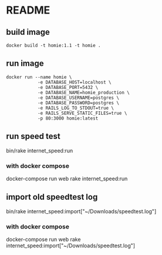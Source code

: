 # README

## build image

```
docker build -t homie:1.1 -t homie .
```

## run image 

```
docker run --name homie \
            -e DATABASE_HOST=localhost \
            -e DATABASE_PORT=5432 \
            -e DATABASE_NAME=homie_production \
            -e DATABASE_USERNAME=postgres \
            -e DATABASE_PASSWORD=postgres \
            -e RAILS_LOG_TO_STDOUT=true \
            -e RAILS_SERVE_STATIC_FILES=true \
            -p 80:3000 homie:latest
```

## run speed test

bin/rake internet_speed:run

### with docker compose

docker-compose run web rake internet_speed:run

## import old speedtest log

bin/rake internet_speed:import["~/Downloads/speedtest.log"]


### with docker compose

docker-compose run web rake internet_speed:import["~/Downloads/speedtest.log"]
